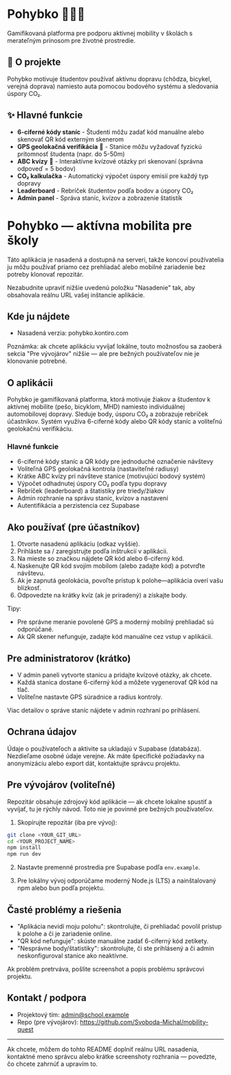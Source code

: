 # Pohybko 🚴‍♂️🌱

Gamifikovaná platforma pre podporu aktívnej mobility v školách s merateľným prínosom pre životné prostredie.

## 🎯 O projekte

Pohybko motivuje študentov používať aktívnu dopravu (chôdza, bicykel, verejná doprava) namiesto auta pomocou bodového systému a sledovania úspory CO₂.

## ✨ Hlavné funkcie

- **6-ciferné kódy staníc** - Študenti môžu zadať kód manuálne alebo skenovať QR kód externým skenerom
- **GPS geolokačná verifikácia** 📍 - Stanice môžu vyžadovať fyzickú prítomnosť študenta (napr. do 5-50m)
- **ABC kvízy** 🎯 - Interaktívne kvízové otázky pri skenovaní (správna odpoveď = 5 bodov)
- **CO₂ kalkulačka** - Automatický výpočet úspory emisií pre každý typ dopravy
- **Leaderboard** - Rebríček študentov podľa bodov a úspory CO₂
- **Admin panel** - Správa staníc, kvízov a zobrazenie štatistík

# Pohybko — aktívna mobilita pre školy

Táto aplikácia je nasadená a dostupná na serveri, takže koncoví používatelia ju môžu používať priamo cez prehliadač alebo mobilné zariadenie bez potreby klonovať repozitár.

Nezabudnite upraviť nižšie uvedenú položku "Nasadenie" tak, aby obsahovala reálnu URL vašej inštancie aplikácie.

## Kde ju nájdete

- Nasadená verzia: pohybko.kontiro.com

Poznámka: ak chcete aplikáciu vyvíjať lokálne, touto možnosťou sa zaoberá sekcia "Pre vývojárov" nižšie — ale pre bežných používateľov nie je klonovanie potrebné.

## O aplikácii

Pohybko je gamifikovaná platforma, ktorá motivuje žiakov a študentov k aktívnej mobilite (pešo, bicyklom, MHD) namiesto individuálnej automobilovej dopravy. Sleduje body, úsporu CO₂ a zobrazuje rebríček účastníkov. Systém využíva 6-ciferné kódy alebo QR kódy staníc a voliteľnú geolokačnú verifikáciu.

### Hlavné funkcie

- 6-ciferné kódy staníc a QR kódy pre jednoduché označenie návštevy
- Voliteľná GPS geolokačná kontrola (nastaviteľné radiusy)
- Krátke ABC kvízy pri návšteve stanice (motivujúci bodový systém)
- Výpočet odhadnutej úspory CO₂ podľa typu dopravy
- Rebríček (leaderboard) a štatistiky pre triedy/žiakov
- Admin rozhranie na správu staníc, kvízov a nastavení
- Autentifikácia a perzistencia cez Supabase

## Ako používať (pre účastníkov)

1. Otvorte nasadenú aplikáciu (odkaz vyššie).
2. Prihláste sa / zaregistrujte podľa inštrukcií v aplikácii.
3. Na mieste so značkou nájdete QR kód alebo 6-ciferný kód.
4. Naskenujte QR kód svojím mobilom (alebo zadajte kód) a potvrďte návštevu.
5. Ak je zapnutá geolokácia, povoľte prístup k polohe—aplikácia overí vašu blízkosť.
6. Odpovedzte na krátky kvíz (ak je priradený) a získajte body.

Tipy:
- Pre správne meranie povolené GPS a moderný mobilný prehliadač sú odporúčané.
- Ak QR skener nefunguje, zadajte kód manuálne cez vstup v aplikácii.

## Pre administratorov (krátko)

- V admin paneli vytvorte stanicu a pridajte kvízové otázky, ak chcete.
- Každá stanica dostane 6-ciferný kód a môžete vygenerovať QR kód na tlač.
- Voliteľne nastavte GPS súradnice a radius kontroly.

Viac detailov o správe staníc nájdete v admin rozhraní po prihlásení.

## Ochrana údajov

Údaje o používateľoch a aktivite sa ukladajú v Supabase (databáza). Nezdieľame osobné údaje verejne. Ak máte špecifické požiadavky na anonymizáciu alebo export dát, kontaktujte správcu projektu.

## Pre vývojárov (voliteľné)

Repozitár obsahuje zdrojový kód aplikácie — ak chcete lokalne spustiť a vyvíjať, tu je rýchly návod. Toto nie je povinné pre bežných používateľov.

1. Skopírujte repozitár (iba pre vývoj):

```bash
git clone <YOUR_GIT_URL>
cd <YOUR_PROJECT_NAME>
npm install
npm run dev
```

2. Nastavte premenné prostredia pre Supabase podľa `env.example`.

3. Pre lokálny vývoj odporúčame moderný Node.js (LTS) a nainštalovaný npm alebo bun podľa projektu.

## Časté problémy a riešenia

- "Aplikácia nevidí moju polohu": skontrolujte, či prehliadač povolil prístup k polohe a či je zariadenie online.
- "QR kód nefunguje": skúste manuálne zadať 6-ciferný kód zetikety.
- "Nesprávne body/štatistiky": skontrolujte, či ste prihlásený a či admin neskonfiguroval stanice ako neaktívne.

Ak problém pretrváva, pošlite screenshot a popis problému správcovi projektu.

## Kontakt / podpora

- Projektový tím: admin@school.example
- Repo (pre vývojárov): https://github.com/Svoboda-Michal/mobility-quest

---

Ak chcete, môžem do tohto README doplniť reálnu URL nasadenia, kontaktné meno správcu alebo krátke screenshoty rozhrania — povedzte, čo chcete zahrnúť a upravím to.
